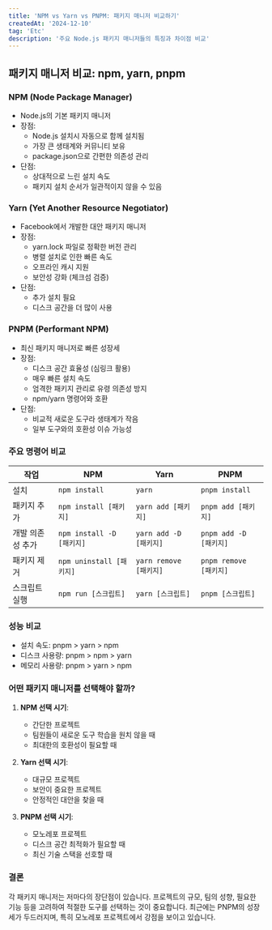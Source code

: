 ```yaml
---
title: 'NPM vs Yarn vs PNPM: 패키지 매니저 비교하기'
createdAt: '2024-12-10'
tag: 'Etc'
description: '주요 Node.js 패키지 매니저들의 특징과 차이점 비교'
---
```


## 패키지 매니저 비교: npm, yarn, pnpm

### NPM (Node Package Manager)

- Node.js의 기본 패키지 매니저
- 장점:
  - Node.js 설치시 자동으로 함께 설치됨
  - 가장 큰 생태계와 커뮤니티 보유
  - package.json으로 간편한 의존성 관리
- 단점:
  - 상대적으로 느린 설치 속도
  - 패키지 설치 순서가 일관적이지 않을 수 있음

### Yarn (Yet Another Resource Negotiator)

- Facebook에서 개발한 대안 패키지 매니저
- 장점:
  - yarn.lock 파일로 정확한 버전 관리
  - 병렬 설치로 인한 빠른 속도
  - 오프라인 캐시 지원
  - 보안성 강화 (체크섬 검증)
- 단점:
  - 추가 설치 필요
  - 디스크 공간을 더 많이 사용

### PNPM (Performant NPM)

- 최신 패키지 매니저로 빠른 성장세
- 장점:
  - 디스크 공간 효율성 (심링크 활용)
  - 매우 빠른 설치 속도
  - 엄격한 패키지 관리로 유령 의존성 방지
  - npm/yarn 명령어와 호환
- 단점:
  - 비교적 새로운 도구라 생태계가 작음
  - 일부 도구와의 호환성 이슈 가능성

### 주요 명령어 비교

| 작업             | NPM                       | Yarn                   | PNPM                   |
| ---------------- | ------------------------- | ---------------------- | ---------------------- |
| 설치             | `npm install`             | `yarn`                 | `pnpm install`         |
| 패키지 추가      | `npm install [패키지]`    | `yarn add [패키지]`    | `pnpm add [패키지]`    |
| 개발 의존성 추가 | `npm install -D [패키지]` | `yarn add -D [패키지]` | `pnpm add -D [패키지]` |
| 패키지 제거      | `npm uninstall [패키지]`  | `yarn remove [패키지]` | `pnpm remove [패키지]` |
| 스크립트 실행    | `npm run [스크립트]`      | `yarn [스크립트]`      | `pnpm [스크립트]`      |

### 성능 비교

- 설치 속도: pnpm > yarn > npm
- 디스크 사용량: pnpm > npm > yarn
- 메모리 사용량: pnpm > yarn > npm

### 어떤 패키지 매니저를 선택해야 할까?

1. **NPM 선택 시기**:

   - 간단한 프로젝트
   - 팀원들이 새로운 도구 학습을 원치 않을 때
   - 최대한의 호환성이 필요할 때

2. **Yarn 선택 시기**:

   - 대규모 프로젝트
   - 보안이 중요한 프로젝트
   - 안정적인 대안을 찾을 때

3. **PNPM 선택 시기**:
   - 모노레포 프로젝트
   - 디스크 공간 최적화가 필요할 때
   - 최신 기술 스택을 선호할 때

### 결론

각 패키지 매니저는 저마다의 장단점이 있습니다. 프로젝트의 규모, 팀의 성향, 필요한 기능 등을 고려하여 적절한 도구를 선택하는 것이 중요합니다. 최근에는 PNPM의 성장세가 두드러지며, 특히 모노레포 프로젝트에서 강점을 보이고 있습니다.